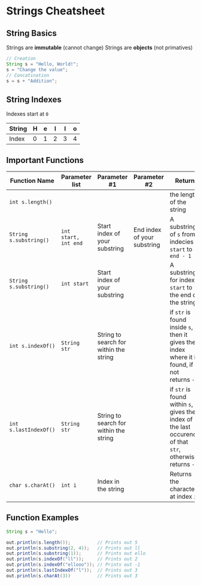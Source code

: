 # Strings Cheatsheet

## String Basics

Strings are **immutable** (cannot change)
Strings are **objects** (not primatives)

```java
// Creation
String s = "Hello, World!";
s = "Change the value";
// Concatination
s = s + "Addition";
```

## String Indexes

Indexes start at `0`

| String | H   | e   | l   | l   | o   |
| ------ | --- | --- | --- | --- | --- |
| Index  | 0   | 1   | 2   | 3   | 4   |

## Important Functions

| Function Name | Parameter list | Parameter #1 | Parameter #2 | Return                                |
| ------------- | -------------- | ------------ | ------------ | ------------------------------------- |
| `int s.length()`  |                |              |              | the length of the string |
| `String s.substring()` | `int start, int end` | Start index of your substring | End index of your substring | A substring of `s` from indecies `start` to `end - 1` |
| `String s.substring()` | `int start` | Start index of your substring | | A substring for index `start` to the end of the string |
| `int s.indexOf()` | `String str` | String to search for within the string | | if `str` is found inside `s`, then it gives the index where it is found, if not returns `-1` |
| `int s.lastIndexOf()` | `String str` | String to search for within the string | | if `str` is found within `s`, it gives the index of the last occurence of that `str`, otherwise returns `-1` |
| `char s.charAt()` | `int i` | Index in the string | | Returns the character at index `i` |

## Function Examples

``` java
String s = "Hello";

out.println(s.length());          // Prints out 5
out.println(s.substring(2, 4));   // Prints out ll
out.println(s.substring(1));      // Prints out ello
out.println(s.indexOf("ll"));     // Prints out 2
out.println(s.indexOf("ellooo")); // Prints out -1
out.println(s.lastIndexOf("l"));  // Prints out 3
out.println(s.charAt(3))          // Prints out 3
```
